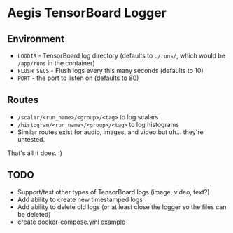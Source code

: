 # Aegis TensorBoard Logger

## Environment
- `LOGDIR` - TensorBoard log directory (defaults to `./runs/`, which would be `/app/runs` in the container)
- `FLUSH_SECS` - Flush logs every this many seconds (defaults to 10)
- `PORT` - the port to listen on (defaults to 80)

## Routes
* `/scalar/<run_name>/<group>/<tag>` to log scalars
* `/histogram/<run_name>/<group>/<tag>` to log histograms
* Similar routes exist for audio, images, and video but uh... they're untested.

That's all it does. :)

## TODO
* Support/test other types of TensorBoard logs (image, video, text?)
* Add ability to create new timestamped logs
* Add ability to delete old logs (or at least close the logger so the files can be deleted)
* create docker-compose.yml example
